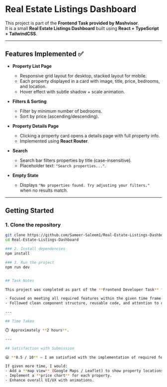 # Real Estate Listings Dashboard

This project is part of the **Frontend Task provided by Mashvisor**.  
It is a small **Real Estate Listings Dashboard** built using **React + TypeScript + TailwindCSS**.

---

## Features Implemented ✅

- **Property List Page**
  - Responsive grid layout for desktop, stacked layout for mobile.
  - Each property displayed in a card with image, title, price, bedrooms, and location.
  - Hover effect with subtle shadow + scale animation.

- **Filters & Sorting**
  - Filter by minimum number of bedrooms.
  - Sort by price (ascending/descending).

- **Property Details Page**
  - Clicking a property card opens a details page with full property info.
  - Implemented using **React Router**.

- **Search**
  - Search bar filters properties by title (case-insensitive).
  - Placeholder text: `"Search properties..."`.

- **Empty State**
  - Displays `"No properties found. Try adjusting your filters."` when no results match.

---

## Getting Started

### 1. Clone the repository
```bash
git clone https://github.com/Sameer-Saleem1/Real-Estate-Listings-Dashboard.git
cd Real-Estate-Listings-Dashboard

### 2. Install dependencies
npm install

### 3. Run the project
npm run dev


## Task Notes

This project was completed as part of the **Frontend Developer Task** from **Mashvisor**.  

- Focused on meeting all required features within the given time frame.  
- Followed clean component structure, reusable code, and attention to detail for requirements.  

---

## Time Taken

⏱️ Approximately **2 hours**.  

---

## Satisfaction with Submission

😃 **8.5 / 10** — I am satisfied with the implementation of required features.  

If given more time, I would:  
- Add a **map view** (Google Maps / Leaflet) to show property locations.  
- Implement a **price chart** for each property.  
- Enhance overall UI/UX with animations.
